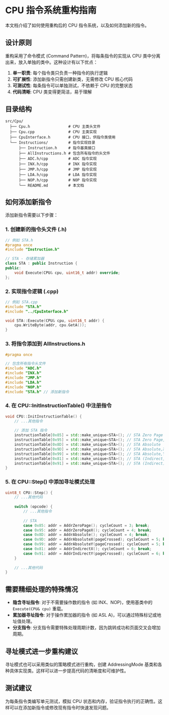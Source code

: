 # CPU 指令系统重构指南

本文档介绍了如何使用重构后的 CPU 指令系统，以及如何添加新的指令。

## 设计原则

重构采用了命令模式 (Command Pattern)，将每条指令的实现从 CPU 类中分离出来，放入单独的类中。这种设计有以下优点：

1. **单一职责**: 每个指令类只负责一种指令的执行逻辑
2. **可扩展性**: 添加新指令只需创建新类，无需修改 CPU 核心代码
3. **可测试性**: 每条指令可以单独测试，不依赖于 CPU 的完整状态
4. **代码清晰**: CPU 类变得更简洁，易于理解

## 目录结构

```
src/Cpu/
  ├── Cpu.h                 # CPU 主类头文件
  ├── Cpu.cpp               # CPU 主类实现
  ├── CpuInterface.h        # CPU 接口，供指令类使用
  └── Instructions/         # 指令实现目录
      ├── Instruction.h     # 指令基类接口
      ├── AllInstructions.h # 包含所有指令的头文件
      ├── ADC.h/cpp         # ADC 指令实现
      ├── INX.h/cpp         # INX 指令实现
      ├── JMP.h/cpp         # JMP 指令实现
      ├── LDA.h/cpp         # LDA 指令实现
      ├── NOP.h/cpp         # NOP 指令实现
      └── README.md         # 本文档
```

## 如何添加新指令

添加新指令需要以下步骤：

### 1. 创建新的指令头文件 (.h)

```cpp
// 例如 STA.h
#pragma once
#include "Instruction.h"

// STA - 存储累加器
class STA : public Instruction {
public:
    void Execute(CPU& cpu, uint16_t addr) override;
};
```

### 2. 实现指令逻辑 (.cpp)

```cpp
// 例如 STA.cpp
#include "STA.h"
#include "../CpuInterface.h"

void STA::Execute(CPU& cpu, uint16_t addr) {
    cpu.WriteByte(addr, cpu.GetA());
}
```

### 3. 将指令添加到 AllInstructions.h

```cpp
#pragma once

// 包含所有指令头文件
#include "ADC.h"
#include "INX.h"
#include "JMP.h"
#include "LDA.h"
#include "NOP.h"
#include "STA.h" // 添加新指令
```

### 4. 在 CPU::InitInstructionTable() 中注册指令

```cpp
void CPU::InitInstructionTable() {
    // ...其他指令
    
    // 添加 STA 指令
    instructionTable[0x85] = std::make_unique<STA>(); // STA Zero Page
    instructionTable[0x95] = std::make_unique<STA>(); // STA Zero Page,X
    instructionTable[0x8D] = std::make_unique<STA>(); // STA Absolute
    instructionTable[0x9D] = std::make_unique<STA>(); // STA Absolute,X
    instructionTable[0x99] = std::make_unique<STA>(); // STA Absolute,Y
    instructionTable[0x81] = std::make_unique<STA>(); // STA (Indirect,X)
    instructionTable[0x91] = std::make_unique<STA>(); // STA (Indirect),Y
}
```

### 5. 在 CPU::Step() 中添加寻址模式处理

```cpp
uint8_t CPU::Step() {
    // ...其他代码
    
    switch (opcode) {
        // ...其他指令
        
        // STA
        case 0x85: addr = AddrZeroPage(); cycleCount = 3; break;
        case 0x95: addr = AddrZeroPageX(); cycleCount = 4; break;
        case 0x8D: addr = AddrAbsolute(); cycleCount = 4; break;
        case 0x9D: addr = AddrAbsoluteX(pageCrossed); cycleCount = 5; break; // 注意STA不会因页面交叉额外增加周期
        case 0x99: addr = AddrAbsoluteY(pageCrossed); cycleCount = 5; break;
        case 0x81: addr = AddrIndirectX(); cycleCount = 6; break;
        case 0x91: addr = AddrIndirectY(pageCrossed); cycleCount = 6; break;
    }
    
    // ...其他代码
}
```

## 需要精细处理的特殊情况

- **隐含寻址指令**: 对于不需要操作数的指令 (如 INX、NOP)，使用基类中的 `Execute(CPU& cpu)` 重载。
- **累加器寻址指令**: 对于操作累加器的指令 (如 ASL A)，可以通过特殊标记或地址值处理。
- **分支指令**: 分支指令需要特殊处理周期计数，因为跳转成功和页面交叉会增加周期。

## 寻址模式进一步重构建议

寻址模式也可以采用类似的策略模式进行重构，创建 AddressingMode 基类和各种具体实现类。这样可以进一步提高代码的清晰度和可维护性。

## 测试建议

为每条指令类编写单元测试，模拟 CPU 状态和内存，验证指令执行的正确性。这样可以在添加新指令或修改现有指令时快速发现问题。 